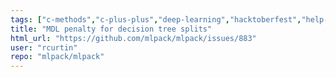 ```yaml
---
tags: ["c-methods","c-plus-plus","deep-learning","hacktoberfest","help-wanted","machine-learning","machine-learning-library","nearest-neighbor-search","regression","scientific-computing","t-feature-request"]
title: "MDL penalty for decision tree splits"
html_url: "https://github.com/mlpack/mlpack/issues/883"
user: "rcurtin"
repo: "mlpack/mlpack"
---
```


